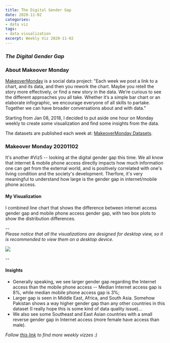 ```yaml
---
title: The Digital Gender Gap
date: 2020-11-02
categories:
- data viz
tags:
- data visualization
excerpt: Weekly Viz 2020-11-02
---
```


### *The Digital Gender Gap*


### About Makeover Monday

[MakeoverMonday](http://www.makeovermonday.co.uk/) is a social data project:
"Each week we post a link to a chart, and its data, and then you rework the chart.
Maybe you retell the story more effectively, or find a new story in the data.
We’re curious to see the different approaches you all take. Whether it’s a simple bar chart or an elaborate infographic, we encourage everyone of all skills to partake.
Together we can have broader conversations about and with data."

Starting from Jan 08, 2018, I decided to put aside one hour on Monday weekly to create some visualization and find some insights from the data.

The datasets are published each week at: [MakeoverMonday Datasets](http://www.makeovermonday.co.uk/data/).

### Makeover Monday 20201102

It's another \#Viz5 -- looking at the digital gender gap this time. We all know that internet & mobile phone access directly impacts how much information one can get from the external world, and is positively correlated with one's living condition and the society's development. Therfore, it's very meaningful to understand how large is the gender gap in internet/mobile phone access.  

#### My Visualization

I combined line chart that shows the difference between internet access gender gap and mobile phone access gender gap, with two box plots to show the distribution differences.  

--  
*Please notice that all the visualizations are designed for desktop view, so it is recommended to view them on a desktop device.*  

<div class='tableauPlaceholder' id='viz1604374553587' style='position: relative'>
<noscript><a href='#'>
  <img alt=' ' src='https:&#47;&#47;public.tableau.com&#47;static&#47;images&#47;Ma&#47;MakeOverMonday20201102TheDigitalGenderGap&#47;DigitalGenderGap&#47;1_rss.png' style='border: none' />
</a></noscript>
<object class='tableauViz'  style='display:none;'>
  <param name='host_url' value='https%3A%2F%2Fpublic.tableau.com%2F' /> 
  <param name='embed_code_version' value='3' /> 
  <param name='site_root' value='' />
  <param name='name' value='MakeOverMonday20201102TheDigitalGenderGap&#47;DigitalGenderGap' />
  <param name='tabs' value='no' />
  <param name='toolbar' value='yes' />
  <param name='static_image' value='https:&#47;&#47;public.tableau.com&#47;static&#47;images&#47;Ma&#47;MakeOverMonday20201102TheDigitalGenderGap&#47;DigitalGenderGap&#47;1.png' />
  <param name='animate_transition' value='yes' />
  <param name='display_static_image' value='yes' />
  <param name='display_spinner' value='yes' />
  <param name='display_overlay' value='yes' />
  <param name='display_count' value='yes' />
  <param name='language' value='en' />
  <param name='filter' value='publish=yes' />
</object></div>         
<script type='text/javascript'>       
  var divElement = document.getElementById('viz1604374553587');  
  var vizElement = divElement.getElementsByTagName('object')[0];     
  if ( divElement.offsetWidth > 800 ) { vizElement.style.width='800px';vizElement.style.height='827px';} else if ( divElement.offsetWidth > 500 ) { vizElement.style.width='800px';vizElement.style.height='827px';} else { vizElement.style.width='100%';vizElement.style.height='1127px';}       
  var scriptElement = document.createElement('script');               
  scriptElement.src = 'https://public.tableau.com/javascripts/api/viz_v1.js';  
  vizElement.parentNode.insertBefore(scriptElement, vizElement);             
</script>
  
  
--  

#### Insights
* Generally speaking, we see larger gender gap regarding the Internet access than the mobile phone access -- Median Internet access gap is 8%, while median mobile phone access gap is 3%;  
* Larger gap is seen in Middle East, Africa, and South Asia. Somehow Pakistan shows a way higher gender gap than any other countries in this dataset (I really hope this is some kind of data quality issue)...  
* We also see some Southeast and East Asian countries with a small reverse gender gap in Internet access (more female have access than male).  


*Follow [this link](https://yudong-94.github.io/personal-website/project/MakeOverMonday2020/) to find more weekly vizzes :)*